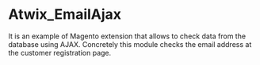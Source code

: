 # Atwix_EmailAjax
It is an example of Magento extension that allows to check data from the database using AJAX. Concretely this module checks the email address at the customer registration page.
